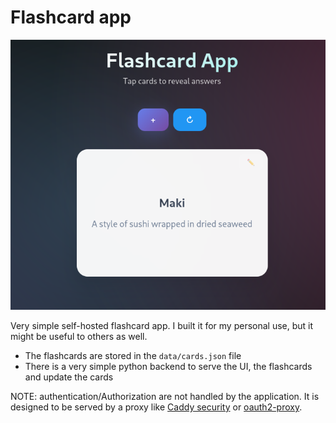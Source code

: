 # Flashcard app

![Screenshot of the application](screenshot.png)

Very simple self-hosted flashcard app. I built it for my personal use, but it might be useful to others as well.

- The flashcards are stored in the `data/cards.json` file
- There is a very simple python backend to serve the UI, the flashcards and update the cards

NOTE: authentication/Authorization are not handled by the application. It is designed to be served by
a proxy like [Caddy security](https://github.com/greenpau/caddy-security) or [oauth2-proxy](https://github.com/oauth2-proxy/oauth2-proxy).
